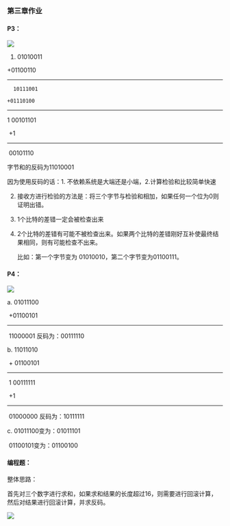 ### 第三章作业

#### P3：



![](https://gitee.com/hjx_world/PhotosSource/raw/master/img/QQ图片20200402205648.png)

1.   01010011

   +01100110

   ------

      10111001

    +01110100

   -------

   1 00101101

   ​                +1

   --------

   ​    00101110

   字节和的反码为11010001

   因为使用反码的话：1. 不依赖系统是大端还是小端，2.计算检验和比较简单快速

2. 接收方进行检验的方法是：将三个字节与检验和相加，如果任何一个位为0则证明出错。

3. 1个比特的差错一定会被检查出来

4. 2个比特的差错有可能不被检查出来。如果两个比特的差错刚好互补使最终结果相同，则有可能检查不出来。

   比如：第一个字节变为 01010010，第二个字节变为01100111。

#### P4：

![](https://gitee.com/hjx_world/PhotosSource/raw/master/img/QQ图片20200402205810.png)

a.   01011100

​    +01100101

------

​      11000001  反码为：00111110

b.    11011010

​    +  01100101

------

​    1  00111111

​                     +1

-------------

​        01000000 反码为：10111111

c.  01011100变为：01011101

​     01100101变为：01100100

#### 编程题：

整体思路：

首先对三个数字进行求和，如果求和结果的长度超过16，则需要进行回滚计算，然后对结果进行回滚计算，并求反码。

![](https://gitee.com/hjx_world/PhotosSource/raw/master/img/QQ图片20200402231019.png)